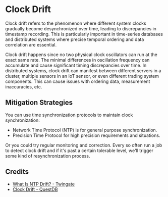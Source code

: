 # Clock Drift

Clock drift refers to the phenomenon where different system clocks gradually become desynchronized over time, leading to discrepancies in timestamp recording. This is particularly important in time-series databases and distributed systems where precise temporal ordering and data correlation are essential.

Clock drift happens since no two physical clock oscillators can run at the exact same rate. The minimal differences in oscillation frequency can accumulate and cause significant timing discrepancies over time. In distributed systems, clock drift can manifest between different servers in a cluster, multiple sensors in an IoT sensor, or even different trading system components. This can cause issues with ordering data, measurement inaccuracies, etc.

## Mitigation Strategies

You can use time synchronization protocols to maintain clock synchronization:
- Network Time Protocol (NTP) is for general purpose synchronization.
- Precision Time Protocol for high precision requirements and situations.

Or you could try regular monitoring and correction. Every so often run a job to detect clock drift and if it's past a certain tolerable level, we'll trigger some kind of resynchronization process.

## Credits
- [What Is NTP Drift? - Twingate](https://www.twingate.com/blog/glossary/ntp%20drift)
- [Clock Drift - QuestDB](https://questdb.com/glossary/clock-drift/)